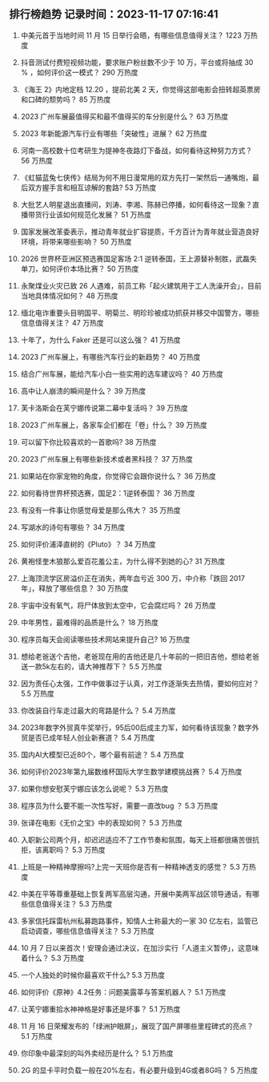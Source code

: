 
## 排行榜趋势 记录时间：2023-11-17 07:16:41
  
  1. 中美元首于当地时间 11 月 15 日举行会晤，有哪些信息值得关注？ 1223 万热度
    
  2. 抖音测试付费短视频功能，要求账户粉丝数不少于 10 万，平台或将抽成 30 % ，如何评价这一模式？ 290 万热度
    
  3. 《海王 2》内地定档 12.20 ，提前北美 2 天，你觉得这部电影会扭转超英票房和口碑的颓势吗？ 85 万热度
    
  4. 2023 广州车展最值得买和最不值得买的车分别是什么？ 63 万热度
    
  5. 2023 年新能源汽车行业有哪些「突破性」进展？ 62 万热度
    
  6. 河南一高校数十位考研生为提神冬夜路灯下备战，如何看待这种努力方式？ 56 万热度
    
  7. 《虹猫蓝兔七侠传》结局为何不用日漫常用的双方先打一架然后一通嘴炮，最后双方握手言和相互谅解的套路? 53 万热度
    
  8. 大批艺人明星退出直播间，刘涛、李湘、陈赫已停播，如何看待这一现象？直播带货行业该如何规范化发展？ 51 万热度
    
  9. 国家发展改革委表示，推动青年就业扩容提质，千方百计为青年就业营造良好环境，将带来哪些影响？ 50 万热度
    
  10. 2026 世界杯亚洲区预选赛国足客场 2:1 逆转泰国，王上源替补制胜，武磊失单刀，如何评价本场比赛？ 50 万热度
    
  11. 永聚煤业火灾已致 26 人遇难，前员工称「起火建筑用于工人洗澡开会」，目前当地具体情况如何？ 48 万热度
    
  12. 缅北电诈重要头目明国平、明菊兰、明珍珍被成功抓获并移交中国警方，哪些信息值得关注？ 47 万热度
    
  13. 十年了，为什么 Faker 还是可以这么强？ 41 万热度
    
  14. 2023 广州车展上，有哪些汽车行业的新趋势？ 40 万热度
    
  15. 结合广州车展，能给汽车小白一些实用的选车建议吗？ 40 万热度
    
  16. 高中让人崩溃的瞬间是什么？ 39 万热度
    
  17. 芙卡洛斯会在芙宁娜传说第二幕中复活吗？ 39 万热度
    
  18. 2023 广州车展上，各家车企们都在「卷」什么？ 39 万热度
    
  19. 可以留下你比较喜欢的一首歌吗? 38 万热度
    
  20. 2023 广州车展上有哪些新技术或者黑科技？ 37 万热度
    
  21. 如果站在你家宠物的角度，你觉得它会跟你说什么？ 36 万热度
    
  22. 如何看待世界杯预选赛，国足2：1逆转泰国？ 36 万热度
    
  23. 有没有一件事让你感觉母爱是那么伟大？ 35 万热度
    
  24. 写湖水的诗句有哪些？ 34 万热度
    
  25. 如何评价浦泽直树的《Pluto》？ 34 万热度
    
  26. 黄袍怪奎木狼那么爱百花羞公主，为什么得不到她的心? 31 万热度
    
  27. 上海顶流学区房溢价正在消失，两年血亏近 300 万，中介称「跌回 2017 年」，释放了哪些信息？ 30 万热度
    
  28. 宇宙中没有氧气，将尸体放到太空中，它会腐烂吗？ 26 万热度
    
  29. 中年男性，最难得的品质是什么？ 18 万热度
    
  30. 程序员每天会阅读哪些技术网站来提升自己? 16 万热度
    
  31. 想给老爸送个吉他，老爸现在用的吉他还是几十年前的一把旧吉他，想给老爸送一款5k左右的，请大神推荐下？ 5.5 万热度
    
  32. 因为责任心太强，工作中做事过于认真，对工作逐渐失去热情，要如何应对？ 5.5 万热度
    
  33. 你改装自行车走过最大的弯路是什么？ 5.4 万热度
    
  34. 2023年数字外贸真牛奖举行，95后00后成主力军，如何看待该现象？数字外贸是否已成年轻人创业新赛道？ 5.4 万热度
    
  35. 国内AI大模型已近80个，哪个最有前途？ 5.4 万热度
    
  36. 如何评价2023年第九届数维杯国际大学生数学建模挑战赛？ 5.4 万热度
    
  37. 如果你想安慰芙宁娜应该怎么说呢？ 5.3 万热度
    
  38. 程序员为什么要不能一次性写好，需要一直改bug ？ 5.3 万热度
    
  39. 张译在电影《无价之宝》中的表现如何？ 5.3 万热度
    
  40. 入职新公司两个月，却迟迟适应不了工作节奏和氛围，每天上班都很痛苦很抗拒，该离职吗？ 5.3 万热度
    
  41. 上班是一种精神摩擦吗?上完一天班你是否有一种精神透支的感觉？ 5.3 万热度
    
  42. 中美在平等尊重基础上恢复两军高层沟通，开展中美两军战区领导通话，有哪些信息值得关注？ 5.3 万热度
    
  43. 多家信托踩雷杭州私募跑路事件，知情人士称最大的一家 30 亿左右，监管已启动调查，哪些信息值得关注？ 5.3 万热度
    
  44. 10 月 7 日以来首次！安理会通过决议，在加沙实行「人道主义暂停」，这意味着什么？ 5.3 万热度
    
  45. 一个人独处的时候你最喜欢干什么? 5.3 万热度
    
  46. 如何评价《原神》4.2任务：问题美露莘与答案机器人？ 5.1 万热度
    
  47. 让芙宁娜重拾水神神格是好事还是坏事？ 5.1 万热度
    
  48. 11 月 16 日荣耀发布的「绿洲护眼屏」，展现了国产屏哪些里程碑式的亮点？ 5.1 万热度
    
  49. 你印象中最深刻的叫外卖经历是什么？ 5.1 万热度
    
  50. 2G 的显卡平时负载一般在20%左右，有必要升级到4G或者8G吗？ 5 万热度
    
